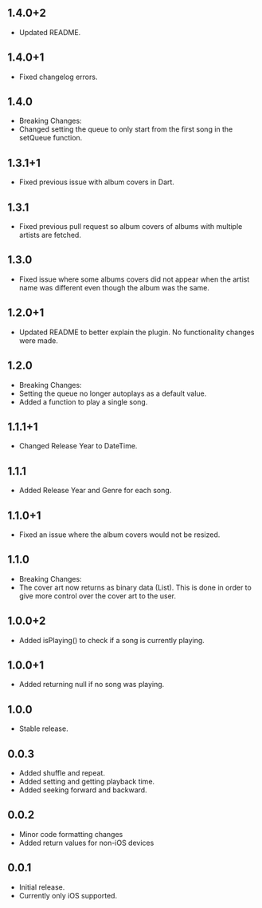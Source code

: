 ## 1.4.0+2

- Updated README.

## 1.4.0+1

- Fixed changelog errors.

## 1.4.0

- Breaking Changes:
- Changed setting the queue to only start from the first song in the setQueue function.

## 1.3.1+1

- Fixed previous issue with album covers in Dart.

## 1.3.1

- Fixed previous pull request so album covers of albums with multiple artists are fetched.

## 1.3.0

- Fixed issue where some albums covers did not appear when the artist name was different even though the album was the same.

## 1.2.0+1

- Updated README to better explain the plugin. No functionality changes were made.

## 1.2.0

- Breaking Changes:
- Setting the queue no longer autoplays as a default value.
- Added a function to play a single song.

## 1.1.1+1

- Changed Release Year to DateTime.

## 1.1.1

- Added Release Year and Genre for each song.

## 1.1.0+1

- Fixed an issue where the album covers would not be resized.

## 1.1.0

- Breaking Changes:
- The cover art now returns as binary data (List<int>). This is done in order to give more control over the cover art to the user.

## 1.0.0+2

- Added isPlaying() to check if a song is currently playing.

## 1.0.0+1

- Added returning null if no song was playing.

## 1.0.0

- Stable release.

## 0.0.3

- Added shuffle and repeat.
- Added setting and getting playback time.
- Added seeking forward and backward.

## 0.0.2

- Minor code formatting changes
- Added return values for non-iOS devices

## 0.0.1

- Initial release.
- Currently only iOS supported.
